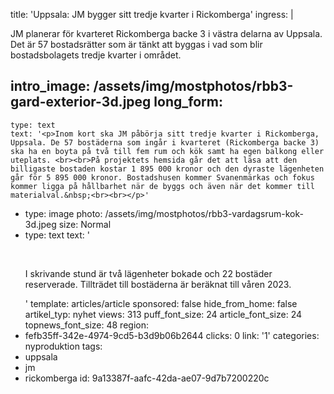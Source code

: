 title: 'Uppsala: JM bygger sitt tredje kvarter i Rickomberga'
ingress: |
  <p>JM planerar för kvarteret Rickomberga backe 3 i västra delarna av Uppsala. Det är 57 bostadsrätter som är tänkt att byggas i vad som blir bostadsbolagets tredje kvarter i området.
  </p>
  
intro_image: /assets/img/mostphotos/rbb3-gard-exterior-3d.jpeg
long_form:
  -
    type: text
    text: '<p>Inom kort ska JM påbörja sitt tredje kvarter i Rickomberga, Uppsala. De 57 bostäderna som ingår i kvarteret (Rickomberga backe 3) ska ha en boyta på två till fem rum och kök samt ha egen balkong eller uteplats. <br><br>På projektets hemsida går det att läsa att den billigaste bostaden kostar 1 895 000 kronor och den dyraste lägenheten går för 5 895 000 kronor. Bostadshusen kommer Svanenmärkas och fokus kommer ligga på hållbarhet när de byggs och även när det kommer till materialval.&nbsp;<br><br></p>'
  -
    type: image
    photo: /assets/img/mostphotos/rbb3-vardagsrum-kok-3d.jpeg
    size: Normal
  -
    type: text
    text: '<p>&nbsp;<br></p><p>I skrivande stund är två lägenheter bokade och 22 bostäder reserverade. Tillträdet till bostäderna är beräknat till våren 2023.&nbsp;</p>'
template: articles/article
sponsored: false
hide_from_home: false
artikel_typ: nyhet
views: 313
puff_font_size: 24
article_font_size: 24
topnews_font_size: 48
region:
  - fefb35ff-342e-4974-9cd5-b3d9b06b2644
clicks: 0
link: '1'
categories: nyproduktion
tags:
  - uppsala
  - jm
  - rickomberga
id: 9a13387f-aafc-42da-ae07-9d7b7200220c
